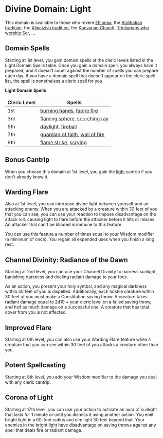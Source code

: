 # Divine Domain: Light
This domain is available to those who revere [Ehlonna](../../Religions/Pantheon/Ehlonna.md), the [Alalihatian tradition](../../Religions/AlUma.md#alalihatian-cleric), the [Almalzish tradition](../../Religions/AlUma.md#almalzish-cleric), the [Kaevarian Church](../../Religions/KaevarianChurch.md), [Trinitarians who worship Sor](../../Religions/Trinitarian.md#sor), ...


## Domain Spells
Starting at 1st level, you gain domain spells at the cleric levels listed in the Light Domain Spells table. Once you gain a domain spell, you always have it prepared, and it doesn't count against the number of spells you can prepare each day. If you have a domain spell that doesn't appear on the cleric spell list, the spell is nonetheless a cleric spell for you.

**Light Domain Spells**

Cleric Level |	Spells
------------ | -----
1st	| [burning hands](../../Magic/Spells/burning-hands.md), [faerie fire](../../Magic/Spells/faerie-fire.md)
3rd	| [flaming sphere](../../Magic/Spells/flaming-sphere.md), [scorching ray](../../Magic/Spells/scorching-ray.md)
5th	| [daylight](../../Magic/Spells/daylight.md), [fireball](../../Magic/Spells/fireball.md)
7th	| [guardian of faith](../../Magic/Spells/guardian-of-faith.md), [wall of fire](../../Magic/Spells/wall-of-fire.md)
9th	| [flame strike](../../Magic/Spells/flame-strike.md), [scrying](../../Magic/Spells/scrying.md)

## Bonus Cantrip
When you choose this domain at 1st level, you gain the [light](../../Magic/Spells/light.md) cantrip if you don't already know it.

## Warding Flare
Also at 1st level, you can interpose divine light between yourself and an attacking enemy. When you are attacked by a creature within 30 feet of you that you can see, you can use your reaction to impose disadvantage on the attack roll, causing light to flare before the attacker before it hits or misses. An attacker that can't be blinded is immune to this feature.

You can use this feature a number of times equal to your Wisdom modifier (a minimum of once). You regain all expended uses when you finish a long rest.

## Channel Divinity: Radiance of the Dawn
Starting at 2nd level, you can use your Channel Divinity to harness sunlight, banishing darkness and dealing radiant damage to your foes.

As an action, you present your holy symbol, and any magical darkness within 30 feet of you is dispelled. Additionally, each hostile creature within 30 feet of you must make a Constitution saving throw. A creature takes radiant damage equal to 2d10 + your cleric level on a failed saving throw, and half as much damage on a successful one. A creature that has total cover from you is not affected.

## Improved Flare
Starting at 6th level, you can also use your Warding Flare feature when a creature that you can see within 30 feet of you attacks a creature other than you.

## Potent Spellcasting
Starting at 8th level, you add your Wisdom modifier to the damage you deal with any cleric cantrip.

## Corona of Light
Starting at 17th level, you can use your action to activate an aura of sunlight that lasts for 1 minute or until you dismiss it using another action. You emit bright light in a 60-foot radius and dim light 30 feet beyond that. Your enemies in the bright light have disadvantage on saving throws against any spell that deals fire or radiant damage.
